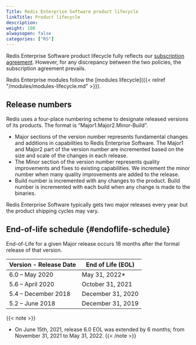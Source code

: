 ```yaml
---
Title: Redis Enterprise Software product lifecycle
linkTitle: Product lifecycle
description:
weight: 100
alwaysopen: false
categories: ["RS"]
---
```

Redis Enterprise Software product lifecycle fully reflects our [subscription agreement](https://redislabs.com/wp-content/uploads/2019/11/redis-enterprise-software-subscription-agreement.pdf).
However, for any discrepancy between the two policies, the subscription agreement prevails.

Redis Enterprise modules follow the [modules lifecycle]({{< relref "/modules/modules-lifecycle.md" >}}).

## Release numbers

Redis uses a four-place numbering scheme to designate released versions of its products.
The format is “Major1.Major2.Minor-Build”.

- Major sections of the version number represents fundamental changes and additions in
    capabilities to Redis  Enterprise Software. The Major1 and Major2 part of the
    version number are incremented based on the size and scale of the changes in each
    release.
- The Minor section of the version number represents quality improvements and fixes to
    existing capabilities. We increment the minor number when many quality improvements
    are added to the release.
- Build number is incremented with any changes to the product. Build number is
    incremented with each build when any change is made to the binaries.

Redis Enterprise Software typically gets two major releases every year but the product shipping cycles may vary.

## End-of-life schedule {#endoflife-schedule}

End-of-Life for a given Major release occurs 18 months after the formal release of
that version.

| Version - Release Date | End of Life (EOL)  |
| ----------------------------------------- | ------------------ |
| 6.0 – May 2020                            | May 31, 2022*  |
| 5.6 – April 2020                          | October 31, 2021  |
| 5.4 – December 2018                       | December 31, 2020  |
| 5.2 – June 2018                           | December 31, 2019  |

 {{< note >}}
 * On June 15th, 2021, release 6.0 EOL was extended by 6 months; from November 31, 2021 to May 31, 2022.
{{< /note >}}
